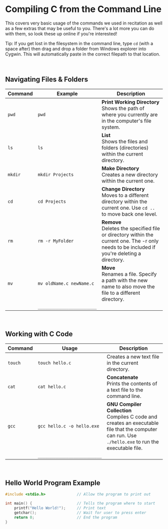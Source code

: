 # Compiling C from the Command Line

This covers very basic usage of the commands we used in recitation as well as a few extras that may be useful to you. There's a lot more you can do with them, so look these up online if you're interested!

Tip: If you get lost in the filesystem in the command line, type `cd` (with a space after) then drag and drop a folder from Windows explorer into Cygwin. This will automatically paste in the correct filepath to that location.


<br>

## Navigating Files & Folders

| Command | Example | Description |
| ------- | ----- | ------- |
| `pwd` | `pwd` | **Print Working Directory** <br> Shows the path of where you currently are in the computer's file system. |
| `ls` | `ls` | **List** <br> Shows the files and folders (directories) within the current directory.  |
| `mkdir` | `mkdir Projects` | **Make Directory** <br> Creates a new directory within the current one. |
| `cd` | `cd Projects` | **Change Directory** <br> Moves to a different directory within the current one. Use `cd ..` to move back one level. |
| `rm` | `rm -r MyFolder` | **Remove** <br> Deletes the specified file or directory within the current one. The -r only needs to be included if you're deleting a directory.  |
| `mv` | `mv oldName.c newName.c` | **Move** <br> Renames a file. Specify a path with the new name to also move the file to a different directory.   |
|  | `_______________________` |  |


<br>

## Working with C Code

| Command | Usage | Description |
| ------- | ----- | ------- |
| `touch` | `touch hello.c` | Creates a new text file in the current directory. |
| `cat` | `cat hello.c` | **Concatenate** <br> Prints the contents of a text file to the command line. |
| `gcc` | `gcc hello.c -o hello.exe` | **GNU Compiler Collection** <br> Compiles C code and creates an executable file that the computer can run. Use `./hello.exe` to run the executable file.  |
|  | `_________________________` |  |


<br>

## Hello World Program Example

```c
#include <stdio.h>              // Allow the program to print out

int main() {                    // Tells the program where to start
    printf("Hello World!");     // Print text
    getchar();                  // Wait for user to press enter
    return 0;                   // End the program
}
```